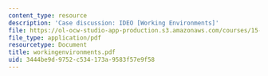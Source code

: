 ```yaml
---
content_type: resource
description: 'Case discussion: IDEO [Working Environments]'
file: https://ol-ocw-studio-app-production.s3.amazonaws.com/courses/15-394-designing-and-leading-the-entrepreneurial-organization-spring-2003/3444be9d9752c534173a9583f57e9f58_workingenvironments.pdf
file_type: application/pdf
resourcetype: Document
title: workingenvironments.pdf
uid: 3444be9d-9752-c534-173a-9583f57e9f58
---
```

